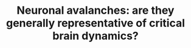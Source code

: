 ---
title: "Neuronal avalanches: are they generally representative of critical brain dynamics?"
collection: talks
type: invited
venue: "Prof. Gustavo Deco lab, Pompeu Fabra University (online), Barcelona, Spain"
year: 2021
location: ""
website: ""
---